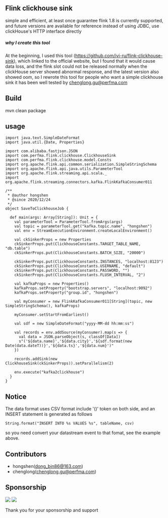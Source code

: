 ## Flink clickhouse sink

simple and efficient, at least once guarantee
flink 1.8 is currently supported, and future versions are available for reference
instead of using JDBC, use clickHouse's HTTP interface directly

##### why I create this tool

At the beginning, I used this tool (https://github.com/ivi-ru/flink-clickhouse-sink), which linked to the official website,
but I found that it would cause data loss, and the flink slot could not be released normally when the clickHouse server showed abnormal response,
and the latest version also showed oom, so I rewrote this tool for people who want a simple clickhouse sink
it has been well tested by chenglong.gu@perfma.com

## Build 

mvn clean package


## usage

```
import java.text.SimpleDateFormat
import java.util.{Date, Properties}

import com.alibaba.fastjson.JSON
import com.perfma.flink.clickhouse.ClickhouseSink
import com.perfma.flink.clickhouse.model.Consts
import org.apache.flink.api.common.serialization.SimpleStringSchema
import org.apache.flink.api.java.utils.ParameterTool
import org.apache.flink.streaming.api.scala._
import org.apache.flink.streaming.connectors.kafka.FlinkKafkaConsumer011

/**
 * @author hongshen
 * @since 2020/12/24
 */
object SaveToClickhouseJob {

  def main(args: Array[String]): Unit = {
    val parameterTool = ParameterTool.fromArgs(args)
    val topic = parameterTool.get("kafka.topic.name", "hongshen")
    val env = StreamExecutionEnvironment.createLocalEnvironment()

    val ckSinkerProps = new Properties
    ckSinkerProps.put(ClickhouseConstants.TARGET_TABLE_NAME, "db.table")
    ckSinkerProps.put(ClickhouseConstants.BATCH_SIZE, "20000")

    ckSinkerProps.put(ClickhouseConstants.INSTANCES, "localhost:8123")
    ckSinkerProps.put(ClickhouseConstants.USERNAME, "default")
    ckSinkerProps.put(ClickhouseConstants.PASSWORD, "")
    ckSinkerProps.put(ClickhouseConstants.FLUSH_INTERVAL, "2")

    val kafkaProps = new Properties()
    kafkaProps.setProperty("bootstrap.servers", "localhost:9092")
    kafkaProps.setProperty("group.id", "hongshen")

    val myConsumer = new FlinkKafkaConsumer011[String](topic, new SimpleStringSchema(), kafkaProps)

    myConsumer.setStartFromEarliest()

    val sdf = new SimpleDateFormat("yyyy-MM-dd hh:mm:ss")

    val records = env.addSource(myConsumer).map(s => {
      val data = JSON.parseObject(s, classOf[Data])
      s"('${data.name}','${data.city}','${sdf.format(new Date(data.dateT))}','${data.ts}','${data.num}')"
    })

    records.addSink(new ClickhouseSink(ckSinkerProps)).setParallelism(2)

    env.execute("kafka2clickhouse")
  }
}
```
## Notice

The data format uses CSV format include '()' token on both side, and an INSERT statement is generated as follows

`String.format("INSERT INTO %s VALUES %s", tableName, csv)`

so you need convert your datastream event to that fomat, see the example above.

## Contributors

* hongshen(dong_bin86@163.com)
* chenglong(chenglong.gu@perfma.com)


## Sponsorship

![](https://github.com/dongbin86/flink-clickhouse-sink/blob/main/picture/hongshen.png) ![](https://github.com/dongbin86/flink-clickhouse-sink/blob/main/picture/chenglong.png)


Thank you for your sponsorship and support

